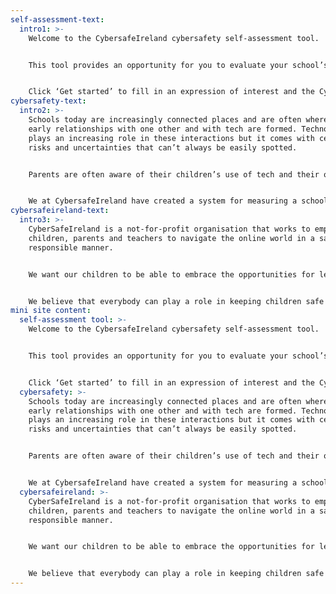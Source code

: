 ```yaml
---
self-assessment-text:
  intro1: >-
    Welcome to the CybersafeIreland cybersafety self-assessment tool.


    This tool provides an opportunity for you to evaluate your school’s level of cybersafety across a series of categories with questionnaires aimed at school Leaders, Teachers and Pupils.


    Click ‘Get started’ to fill in an expression of interest and the CybersafeIreland team will contact you to get your school going with the tool. Contact us directly if you require more information.
cybersafety-text:
  intro2: >-
    Schools today are increasingly connected places and are often where kids’
    early relationships with one other and with tech are formed. Technology
    plays an increasing role in these interactions but it comes with certain
    risks and uncertainties that can’t always be easily spotted.


    Parents are often aware of their children’s use of tech and their online interactions, but it is useful for schools to be aware of their level of cybersafety as well. This helps to protect children, schools and teachers from the risks and pitfalls of online life.


    We at CybersafeIreland have created a system for measuring a school’s cybersafety against a number of categories. Our self-assessment tool will allow meaningful answers from your staff and pupils to form a report and advice on where and how you could improve.
cybersafeireland-text:
  intro3: >-
    CyberSafeIreland is a not-for-profit organisation that works to empower
    children, parents and teachers to navigate the online world in a safe and
    responsible manner.


    We want our children to be able to embrace the opportunities for learning and enjoyment that technology can deliver, but we recognise that as parents and educators we have a responsibility to equip them with the tools to stay safe and avoid harm.


    We believe that everybody can play a role in keeping children safe online, including children themselves. Education is a key part of the solution and both schools and parents have a vital role to play in supporting children to be safe online.
mini site content:
  self-assessment tool: >-
    Welcome to the CybersafeIreland cybersafety self-assessment tool.


    This tool provides an opportunity for you to evaluate your school’s level of cybersafety across a series of categories with questionnaires aimed at school Leaders, Teachers and Pupils.


    Click ‘Get started’ to fill in an expression of interest and the CybersafeIreland team will contact you to get your school going with the tool. Contact us directly if you require more information.
  cybersafety: >-
    Schools today are increasingly connected places and are often where kids’
    early relationships with one other and with tech are formed. Technology
    plays an increasing role in these interactions but it comes with certain
    risks and uncertainties that can’t always be easily spotted.


    Parents are often aware of their children’s use of tech and their online interactions, but it is useful for schools to be aware of their level of cybersafety as well. This helps to protect children, schools and teachers from the risks and pitfalls of online life.


    We at CybersafeIreland have created a system for measuring a school’s cybersafety against a number of categories. Our self-assessment tool will allow meaningful answers from your staff and pupils to form a report and advice on where and how you could improve.
  cybersafeireland: >-
    CyberSafeIreland is a not-for-profit organisation that works to empower
    children, parents and teachers to navigate the online world in a safe and
    responsible manner.


    We want our children to be able to embrace the opportunities for learning and enjoyment that technology can deliver, but we recognise that as parents and educators we have a responsibility to equip them with the tools to stay safe and avoid harm.


    We believe that everybody can play a role in keeping children safe online, including children themselves. Education is a key part of the solution and both schools and parents have a vital role to play in supporting children to be safe online.
---
```


